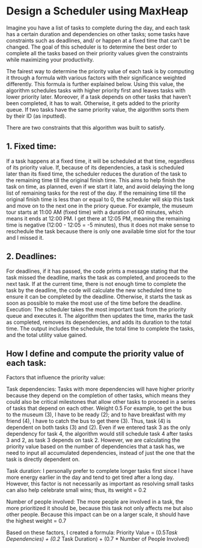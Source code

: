# Design a Scheduler using MaxHeap

Imagine you have a list of tasks to complete during the day, and each task has a certain duration and dependencies on other tasks; some tasks have constraints such as deadlines, and/ or happen at a fixed time that can’t be changed. The goal of this scheduler is to determine the best order to complete all the tasks based on their priority values given the constraints while maximizing your productivity.

The fairest way to determine the priority value of each task is by computing it through a formula with various factors with their significance weighted differently. This formula is further explained below. Using this value, the algorithm schedules tasks with higher priority first and leaves tasks with lower priority later. Moreover, if a task depends on other tasks that haven’t been completed, it has to wait. Otherwise, it gets added to the priority queue. If two tasks have the same priority value, the algorithm sorts them by their ID (as inputted).

There are two constraints that this algorithm was built to satisfy. 
## 1. Fixed time:
If a task happens at a fixed time, it will be scheduled at that time, regardless of its priority value.
If, because of its dependencies, a task is scheduled later than its fixed time, the scheduler reduces the duration of the task to the remaining time till the original finish time. This aims to help finish the task on time, as planned, even if we start it late, and avoid delaying the long list of remaining tasks for the rest of the day.
If the remaining time till the original finish time is less than or equal to 0, the scheduler will skip this task and move on to the next one in the priory queue. For example, the museum tour starts at 11:00 AM (fixed time) with a duration of 60 minutes, which means it ends at 12:00 PM. I get there at 12:05 PM, meaning the remaining time is negative (12:00 - 12:05 = -5 minutes), thus it does not make sense to reschedule the task because there is only one available time slot for the tour and I missed it.

## 2. Deadlines:
For deadlines, if it has passed, the code prints a message stating that the task missed the deadline, marks the task as completed, and proceeds to the next task. If at the current time, there is not enough time to complete the task by the deadline, the code will calculate the new scheduled time to ensure it can be completed by the deadline. Otherwise, it starts the task as soon as possible to make the most use of the time before the deadline.
Execution: The scheduler takes the most important task from the priority queue and executes it. The algorithm then updates the time, marks the task as completed, removes its dependencies, and adds its duration to the total time. The output includes the schedule, the total time to complete the tasks, and the total utility value gained.

## How I define and compute the priority value of each task:
Factors that influence the priority value:

Task dependencies: Tasks with more dependencies will have higher priority because they depend on the completion of other tasks, which means they could also be critical milestones that allow other tasks to proceed in a series of tasks that depend on each other. Weight 0.5
For example, to get the bus to the museum (3), I have to be ready (2); and to have breakfast with my friend (4), I have to catch the bus to get there (3). Thus, task (4) is dependent on both tasks (3) and (2). 
Even if we entered task 3 as the only dependency for task 4, the algorithm would still schedule task 4 after tasks 3 and 2, as task 3 depends on task 2. However, we are calculating the priority value based on the number of dependencies that a task has, we need to input all accumulated dependencies, instead of just the one that the task is directly dependent on.

Task duration: I personally prefer to complete longer tasks first since I have more energy earlier in the day and tend to get tired after a long day. However, this factor is not necessarily as important as resolving small tasks can also help celebrate small wins; thus, its weight = 0.2

Number of people involved: The more people are involved in a task, the more prioritized it should be, because this task not only affects me but also other people. Because this impact can be on a larger scale, it should have the highest weight = 0.7

Based on these factors, I created a formula:
Priority Value = (0.5*Task Dependencies) + (0.2* Task Duration) + (0.7 * Number of People Involved)
